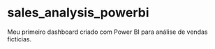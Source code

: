 # sales_analysis_powerbi
Meu primeiro dashboard criado com Power BI para análise de vendas fictícias.
